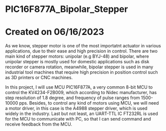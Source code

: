 # PIC16F877A_Bipolar_Stepper
# Created on 06/16/2023
  As we know, stepper motor is one of the most importatnt actuator in various applications, due to their ease and high precision in control. There are two main kind of stepper motors: unipolar (e.g BYJ-48) and bipolar, where unipolar stepper is mostly used for domestic applications such as disk recorder or camera rotation, meanwhile, bipolar stepper is used in many industrial tool machines that require high precision in position control such as 3D printers or CNC machines.
  
  In this project, I will use MCU PIC16F877A, a very common 8-bit MCU to control the KV4234-F2B009, which according to Nidec manufacturer, has step resolution of 1.8 degree, and frequency of pulse ranges from 1500-10000 pps. Besides, to control any kind of motors using MCU, we will need a motor driver, in this case is the A4988 stepper driver, which is used widely in the industry. Last but not least, an UART-TTL IC FT232RL is used for the MCU to communicate with PC, so that I can send command and receive feedback from the MCU.
  
